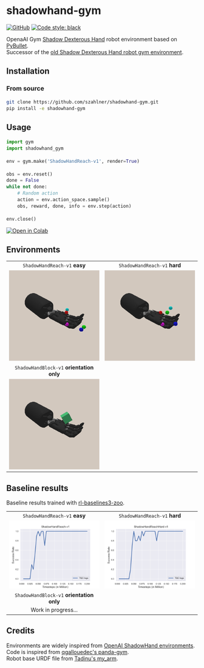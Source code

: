 # shadowhand-gym

[![GitHub](https://img.shields.io/github/license/szahlner/shadowhand-gym.svg)](LICENSE)
[![Code style: black](https://img.shields.io/badge/code%20style-black-000000.svg)](https://github.com/psf/black)

OpenaAI Gym [Shadow Dexterous Hand](https://www.shadowrobot.com/dexterous-hand-series/) robot environment based on [PyBullet](https://pybullet.org).  
Successor of the [old Shadow Dexterous Hand robot gym environment](https://rgit.acin.tuwien.ac.at/matthias.hirschmanner/shadow_teleop/-/tree/master/gym_environments).

## Installation

### From source

```bash
git clone https://github.com/szahlner/shadowhand-gym.git
pip install -e shadowhand-gym
```

## Usage

```python
import gym
import shadowhand_gym

env = gym.make('ShadowHandReach-v1', render=True)

obs = env.reset()
done = False
while not done:
    # Random action
    action = env.action_space.sample()
    obs, reward, done, info = env.step(action)

env.close()
```

[![Open in Colab](https://colab.research.google.com/assets/colab-badge.svg)](https://colab.research.google.com/github/szahlner/shadowhand-gym/blob/master/examples/ShadowHandReach-v1_Example.ipynb)

## Environments

| | |
| :------------------------------: | :--------------------------------------------: |
| `ShadowHandReach-v1` **easy** | `ShadowHandReach-v1` **hard** |
| ![ShadowHandReach-v1](https://raw.githubusercontent.com/szahlner/shadowhand-gym/master/docs/ShadowHandReach-v1.gif) | ![ShadowHandReachHard-v1](https://raw.githubusercontent.com/szahlner/shadowhand-gym/master/docs/ShadowHandReachHard-v1.gif) |
| `ShadowHandBlock-v1` **orientation only** | |
| ![ShadowHandBlock-v1](https://raw.githubusercontent.com/szahlner/shadowhand-gym/master/docs/ShadowHandBlock-v1.gif) | |

## Baseline results

Baseline results trained with [rl-baselines3-zoo](https://github.com/DLR-RM/rl-baselines3-zoo).

| | |
| :------------------------------: | :--------------------------------------------: |
| `ShadowHandReach-v1` **easy** | `ShadowHandReach-v1` **hard** |
| ![Results_ShadowHandReach-v1](https://raw.githubusercontent.com/szahlner/shadowhand-gym/master/docs/Results_ShadowHandReach-v1.png) | ![Results_ShadowHandReachHard-v1](https://raw.githubusercontent.com/szahlner/shadowhand-gym/master/docs/Results_ShadowHandReachHard-v1.png) |
| `ShadowHandBlock-v1` **orientation only** | |
| Work in progress... | |


## Credits

Environments are widely inspired from [OpenAI ShadowHand environments](https://openai.com/blog/ingredients-for-robotics-research/).  
Code is inspired from [qgallouedec's panda-gym](https://github.com/qgallouedec/panda-gym).  
Robot base URDF file from [Tadinu's my_arm](https://github.com/Tadinu/my_arm). 